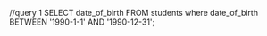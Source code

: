 //query 1
SELECT date_of_birth FROM students where date_of_birth BETWEEN '1990-1-1' AND '1990-12-31';